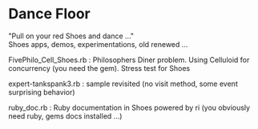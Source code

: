 # Dance Floor
"Pull on your red Shoes and dance ..."   
Shoes apps, demos, experimentations, old renewed ...   

FivePhilo_Cell_Shoes.rb : Philosophers Diner problem. Using Celluloid for concurrency (you need the gem). Stress test for Shoes  

expert-tankspank3.rb : sample revisited (no visit method, some event surprising behavior)   

ruby_doc.rb : Ruby documentation in Shoes powered by ri (you obviously need ruby, gems docs installed ...)

 	
 	

